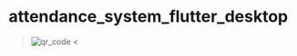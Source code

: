 # attendance_system_flutter_desktop
> ![qr_code](https://user-images.githubusercontent.com/96818454/201956489-805143c5-d7a3-420e-bfc3-8569a2610c5d.gif) <
